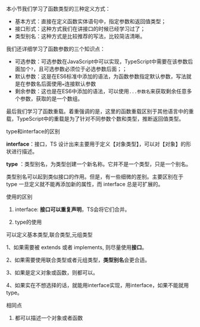 本小节我们学习了函数类型的三种定义方式：

- 基本方式：直接在定义函数实体语句中，指定参数和返回值类型；
- 接口形式：这种方式我们在讲接口的时候已经学习过了；
- 类型别名：这种方式是比较推荐的写法，比较简洁清晰。

我们还详细学习了函数参数的三个知识点：

- 可选参数：可选参数在JavaScript中可以实现，TypeScript中需要在该参数后面加个`?`，且可选参数必须位于必选参数后面；；
- 默认参数：这是在ES6标准中添加的语法，为函数参数指定默认参数，写法就是在参数名后面使用`=`连接默认参数
- 剩余参数：这也是在ES6中添加的语法，可以使用`...参数名`来获取剩余任意多个参数，获取的是一个数组。

最后我们学习了函数重载。着重强调的是，这里的函数重载区别于其他语言中的重载，TypeScript中的重载是为了针对不同参数个数和类型，推断返回值类型。

type和interface的区别

**interface**：接口，TS 设计出来主要用于定义【对象类型】，可以对【对象】的形状进行描述。

**type** ：类型别名，为类型创建一个新名称。它并不是一个类型，只是一个别名。

类型别名可以起到类似接口的作用。但是，有一些细微的差别。主要区别在于 type 一旦定义就不能再添加新的属性，而 interface 总是可扩展的。

使用的区别

1. interface: **接口可以重复声明**，TS会将它们合并。

2. type的使用

可以定义基本类型,联合类型,元组类型

1、如果需要被 extends 或者 implements, 则尽量使用**接口**。

2、如果需要使用联合类型或者元组类型，**类型别名**会更合适。

3、如果是定义对象或函数，则都可以。

4、如果实在不想选择的话，就能用interface实现，用interface，如果不能就用type。

相同点

1. 都可以描述一个对象或者函数